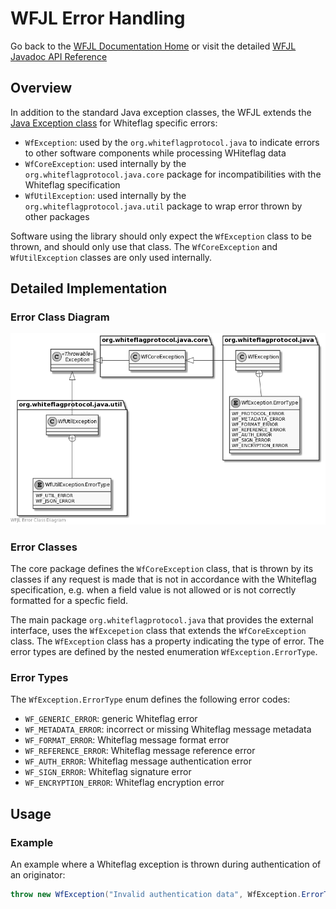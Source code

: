 # WFJL Error Handling

Go back to the [WFJL Documentation Home](../index.md) or visit
the detailed [WFJL Javadoc API Reference](../javadoc)

## Overview

In addition to the standard Java exception classes, the WFJL extends the
[Java Exception class](https://docs.oracle.com/javase/8/docs/api/java/lang/Exception.html)
for Whiteflag specific errors:

* `WfException`: used by the `org.whiteflagprotocol.java` to indicate errors to other software components while processing WHiteflag data
* `WfCoreException`: used internally by the `org.whiteflagprotocol.java.core` package for incompatibilities with the Whiteflag specification
* `WfUtilException`: used internally by the `org.whiteflagprotocol.java.util` package to wrap error thrown by other packages

Software using the library should only expect the `WfException` class to be
thrown, and should only use that class. The `WfCoreException` and
`WfUtilException` classes are only used internally.

## Detailed Implementation

### Error Class Diagram

![WFJL Error Class Diagram](../uml/errors.png)

### Error Classes

The core package defines the `WfCoreException` class, that is thrown by its
classes if any request is made that is not in accordance with the Whiteflag
specification, e.g. when a field value is not allowed or is not correctly
formatted for a specfic field.

The main package `org.whiteflagprotocol.java` that provides the external interface,
uses the `WfExcepetion` class that extends the `WfCoreException` class. The
`WfException` class has a property indicating the type of error. The error
types are defined by the nested enumeration `WfException.ErrorType`.

### Error Types

The `WfException.ErrorType` enum defines the following error codes:

* `WF_GENERIC_ERROR`: generic Whiteflag error
* `WF_METADATA_ERROR`: incorrect or missing Whiteflag message metadata
* `WF_FORMAT_ERROR`: Whiteflag message format error
* `WF_REFERENCE_ERROR`: Whiteflag message reference error
* `WF_AUTH_ERROR`: Whiteflag message authentication error
* `WF_SIGN_ERROR`: Whiteflag signature error
* `WF_ENCRYPTION_ERROR`: Whiteflag encryption error

## Usage

### Example

An example where a Whiteflag exception is thrown during authentication
of an originator:

```java
throw new WfException("Invalid authentication data", WfException.ErrorType.WF_AUTH_ERROR);
```
